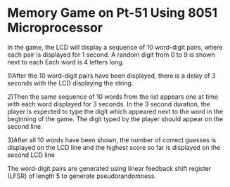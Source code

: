 # Memory Game on Pt-51 Using 8051 Microprocessor
In the game, the LCD will display a sequence of 10 word-digit pairs, where each
pair is displayed for 1 second. A random digit from 0 to 9 is shown next to each
Each word is 4 letters long.  

1)After the 10 word-digit pairs have been displayed, there is a delay of 3 seconds
with the LCD displaying the string.

2)Then the same sequence of 10 words from the list appears one at time with each word displayed for 3 seconds. In the 3 second duration,
the player is expected to type the digit which appeared next to the word in the
beginning of the game. The digit typed by the player should appear on the
second line.

3)After all 10 words have been shown, the number of correct guesses is displayed
on the  LCD line and the highest score so far is displayed on the second
LCD line


The word-digit pairs are generated using  linear feedback shift register (LFSR) of length 5 to generate
pseudorandomness.
